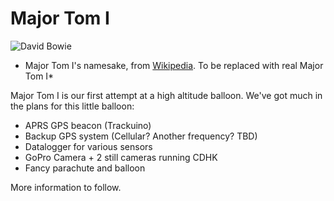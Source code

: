 # Major Tom I

![David Bowie](http://upload.wikimedia.org/wikipedia/commons/d/d8/BowieRaR87.jpg)
* Major Tom I's namesake, from [Wikipedia](http://en.wikipedia.org/wiki/David_Bowie). To be replaced with real Major Tom I*

Major Tom I is our first attempt at a high altitude balloon. We've got much in the plans for this little balloon:

-   APRS GPS beacon (Trackuino)
-   Backup GPS system (Cellular? Another frequency? TBD)
-   Datalogger for various sensors
-   GoPro Camera + 2 still cameras running CDHK
-   Fancy parachute and balloon

More information to follow.